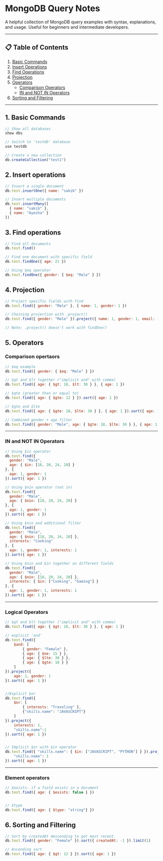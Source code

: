 
# MongoDB Query Notes

A helpful collection of MongoDB query examples with syntax, explanations, and usage. Useful for beginners and intermediate developers.

---

## 📋 Table of Contents

1. [Basic Commands](#1-basic-commands)
2. [Insert Operations](#2-insert-operations)
3. [Find Operations](#3-find-operations)
4. [Projection](#4-projection)
5. [Operators](#5-operators)
    - [Comparison Operators](#comparison-opertaors)
    - [IN and NOT IN Operators](#in-and-not-in-operators)
6. [Sorting and Filtering](#sorting-and-filtering)

---

## 1. Basic Commands

```js
// Show all databases
show dbs

// Switch to 'testdb' database
use testdb

// Create a new collection
db.createCollection("test1")
```

## 2. Insert operations

```js
// Insert a single document
db.test.insertOne({ name: "sakib" })

// Insert multiple documents
db.test.insertMany([
  { name: "sakib" },
  { name: "Ayesha" }
])
```

## 3. Find operations

```js
// Find all documents
db.test.find()

// Find one document with specific field
db.test.findOne({ age: 21 })

// Using $eq operator
db.test.findOne({ gender: { $eq: "Male" } })
```

## 4. Projection

```js
// Project specific fields with find
db.test.find({ gender: "Male" }, { name: 1, gender: 1 })

// Chaining projection with .project()
db.test.find({ gender: "Male" }).project({ name: 1, gender: 1, email: 1 })

// Note: .project() doesn't work with findOne()
```

## 5. Operators

### Comparison opertaors

```js
// $eq example
db.test.find({ gender: { $eq: "Male" } })

// $gt and $lt together ("implicit and" with comma)
db.test.find({ age: { $gt: 18, $lt: 30 } }, { age: 1 })

// $gte (greater than or equal to)
db.test.find({ age: { $gte: 12 } }).sort({ age: 1 })

// $gte and $lte
db.test.find({ age: { $gte: 18, $lte: 30 } }, { age: 1 }).sort({ age: 1 })

// Combined gender + age filter
db.test.find({ gender: "Male", age: { $gte: 18, $lte: 30 } }, { age: 1, gender: 1 }).sort({ age: 1 })
```

---

### IN and NOT IN Operators

```js
// Using $in operator
db.test.find({
  gender: "Male",
  age: { $in: [18, 20, 24, 20] }
}, {
  age: 1, gender: 1
}).sort({ age: 1 })

// Using $nin operator (not in)
db.test.find({
  gender: "Male",
  age: { $nin: [18, 20, 24, 20] }
}, {
  age: 1, gender: 1
}).sort({ age: 1 })

// Using $nin and additional filter
db.test.find({
  gender: "Male",
  age: { $nin: [18, 20, 24, 20] },
  interests: "Cooking"
}, {
  age: 1, gender: 1, interests: 1
}).sort({ age: 1 })

// Using $nin and $in together on different fields
db.test.find({
  gender: "Male",
  age: { $nin: [18, 20, 24, 20] },
  interests: { $in: ["Cooking", "Gaming"] }
}, {
  age: 1, gender: 1, interests: 1
}).sort({ age: 1 })
```

---

### Logical Operators

```js
// $gt and $lt together ("implicit and" with comma)
db.test.find({ age: { $gt: 18, $lt: 30 } }, { age: 1 })

// explicit 'and'
db.test.find({
    $and: [
        { gender: "Female" },
        { age: { $ne: 15 } },
        { age: { $lte: 30 } },
        { age: { $gte: 18 } }
    ]
}).project({
    age: 1, gender: 1
}).sort({ age: 1 })


//Explicit $or
db.test.find({
    $or: [
        { interests: "Traveling" },
        {"skills.name": "JAVASCRIPT"}
    ]
}).project({
    interests: 1,
    "skills.name":1
}).sort({ age: 1 })


// Implicit $or with $in operator
db.test.find({ "skills.name": { $in: ["JAVASCRIPT", "PYTHON"] } }).project({
    "skills.name": 1
}).sort({ age: 1 })

```

---

### Element operators

```js
// $exists- if a field exixts in a document
db.test.find({ age: { $exists: false } })


// $type
db.test.find({ age: { $type: "string"} })

```

## 6. Sorting and Filtering

```js
// Sort by createdAt descending to get most recent
db.test.find({ gender: "Female" }).sort({ createdAt: -1 }).limit(1)

// Ascending sort
db.test.find({ age: { $gt: 12 } }).sort({ age: 1 })
```
